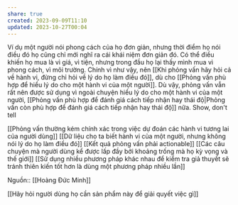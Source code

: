 ```yaml
---
share: true
created: 2023-09-09T11:10
updated: 2023-10-27T00:04
---
```

Ví dụ một người nói phong cách của họ đơn giản, nhưng thời điểm họ nói điều đó họ cũng chỉ mới nghĩ ra cái khái niệm đơn giản đó. Có thể điều khiến họ mua là vì giá, vì tiện, nhưng trong đầu họ lại thấy mình mua vì phong cách, vì môi trường. Chính vì như vậy, nên [[Khi phỏng vấn hãy hỏi cả về hành vi, đừng chỉ hỏi về lý do họ làm điều đó]], dù cho [[Phỏng vấn phù hợp để hiểu lý do cho một hành vi của một người]]. Dù vậy, phỏng vấn vẫn rất nên được sử dụng vì ngoài chuyện hiểu lý do cho một hành vi của một người, [[Phỏng vấn phù hợp để đánh giá cách tiếp nhận hay thái độ|Phỏng vấn còn phù hợp để đánh giá cách tiếp nhận hay thái độ]] nữa.
Show, don't tell

[[Phỏng vấn thường kém chính xác trong việc dự đoán các hành vi tương lai của người dùng]]
[[Dữ liệu cho ta biết hành vi của một người, nhưng không nói lý do họ làm điều đó]]
[[Kết quả phỏng vấn phải actionable]]
[[Các câu chuyện mà người dùng kể được lấp đầy bởi khoảng trống mà họ kỳ vọng và thế giới]]
[[Sử dụng nhiều phương pháp khác nhau để kiểm tra giả thuyết sẽ tránh thiên kiến tốt hơn là dùng một phương pháp nhiều lần]]

Nguồn:: [[Hoàng Đức Minh]]

[[Hãy hỏi người dùng họ cần sản phẩm này để giải quyết việc gì]]
